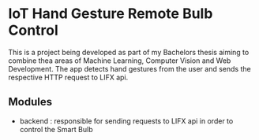 # IoT Hand Gesture Remote Bulb Control

This is a project being developed as part of my Bachelors thesis aiming to combine thea areas of Machine Learning, Computer Vision and Web Development. The app detects hand gestures from the user and sends the respective HTTP request to LIFX api.



## Modules

- backend : responsible for sending requests to LIFX api in order to control the Smart Bulb